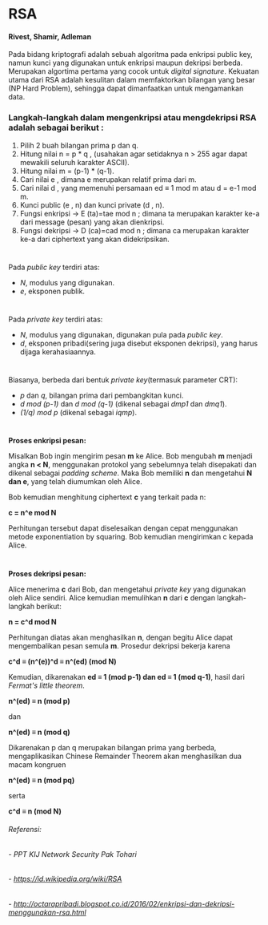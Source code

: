 # RSA
#### Rivest, Shamir, Adleman
Pada bidang kriptografi adalah sebuah algoritma pada enkripsi public key, namun kunci yang digunakan untuk enkripsi maupun dekripsi berbeda.
Merupakan algortima pertama yang cocok untuk _digital signature_. Kekuatan utama dari RSA adalah kesulitan dalam memfaktorkan bilangan yang besar (NP Hard Problem),
sehingga dapat dimanfaatkan untuk mengamankan data.
### Langkah-langkah dalam mengenkripsi atau mengdekripsi RSA adalah sebagai berikut :
1. Pilih 2 buah bilangan prima p dan q.
2. Hitung nilai n = p * q , (usahakan agar setidaknya n > 255 agar dapat mewakili seluruh karakter ASCII).
3. Hitung nilai m = (p-1) * (q-1).
4. Cari nilai e , dimana e merupakan relatif prima dari m.
5. Cari nilai d , yang memenuhi persamaan ed ≡ 1 mod m atau d = e-1 mod m.
6. Kunci public (e , n) dan kunci private (d , n).
7. Fungsi enkripsi → E (ta)=tae mod n ; dimana ta merupakan karakter ke-a dari message (pesan) yang akan dienkripsi.
8. Fungsi dekripsi → D (ca)=cad mod n ; dimana ca merupakan karakter ke-a dari ciphertext yang akan didekripsikan.
#
Pada _public key_ terdiri atas:
- _N_, modulus yang digunakan.
- _e_, eksponen publik.
#
Pada _private key_ terdiri atas:
- _N_, modulus yang digunakan, digunakan pula pada _public key_.
- _d_, eksponen pribadi(sering juga disebut eksponen dekripsi), yang harus dijaga kerahasiaannya.
#
Biasanya, berbeda dari bentuk _private key_(termasuk parameter CRT):
- _p_ dan _q_, bilangan prima dari pembangkitan kunci.
- _d mod (p-1)_ dan _d mod (q-1)_ (dikenal sebagai _dmp1_ dan _dmq1_).
- _(1/q) mod p_ (dikenal sebagai _iqmp_).
#
**Proses enkripsi pesan:**

Misalkan Bob ingin mengirim pesan **m** ke Alice. Bob mengubah **m** menjadi angka **n < N**,
menggunakan protokol yang sebelumnya telah disepakati dan dikenal sebagai _padding scheme_.
Maka Bob memiliki **n** dan mengetahui **N dan e**, yang telah diumumkan oleh Alice.

Bob kemudian menghitung ciphertext **c** yang terkait pada n:

**c = n^e mod N**

Perhitungan tersebut dapat diselesaikan dengan cepat menggunakan metode exponentiation by squaring. Bob kemudian mengirimkan c kepada Alice.
#
**Proses dekripsi pesan:**

Alice menerima **c** dari Bob, dan mengetahui _private key_ yang digunakan oleh Alice sendiri. Alice kemudian memulihkan **n** dari **c** dengan langkah-langkah berikut:

**n = c^d mod N**

Perhitungan diatas akan menghasilkan **n**, dengan begitu Alice dapat mengembalikan pesan semula **m**. Prosedur dekripsi bekerja karena

**c^d ≡ (n^(e))^d ≡ n^(ed) (mod N)**

Kemudian, dikarenakan **ed ≡ 1 (mod p-1) dan ed ≡ 1 (mod q-1)**, hasil dari _Fermat's little theorem_.

**n^(ed) ≡ n (mod p)**

dan

**n^(ed) ≡ n (mod q)**

Dikarenakan p dan q merupakan bilangan prima yang berbeda, mengaplikasikan Chinese Remainder Theorem akan menghasilkan dua macam kongruen

**n^(ed) ≡ n (mod pq)**

serta

**c^d ≡ n (mod N)**

###### Referensi:
###### - PPT KIJ Network Security Pak Tohari
###### - https://id.wikipedia.org/wiki/RSA
###### - http://octarapribadi.blogspot.co.id/2016/02/enkripsi-dan-dekripsi-menggunakan-rsa.html
